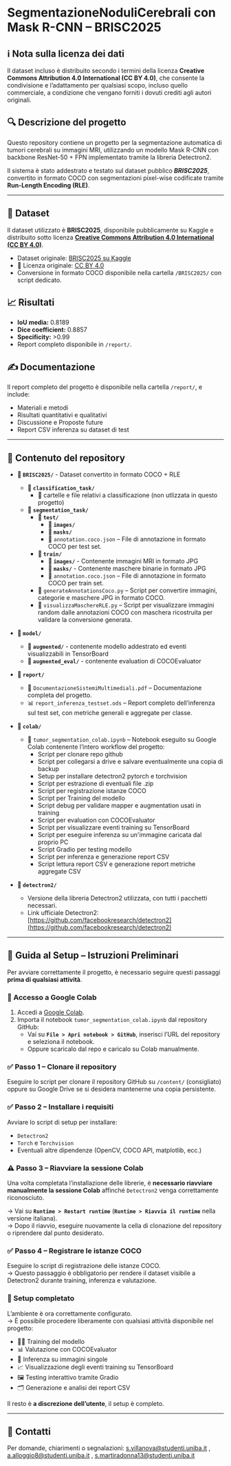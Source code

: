 # SegmentazioneNoduliCerebrali con Mask R-CNN – BRISC2025

## ℹ️ Nota sulla licenza dei dati
Il dataset incluso è distribuito secondo i termini della licenza **Creative Commons Attribution 4.0 International (CC BY 4.0)**, che consente la condivisione e l’adattamento per qualsiasi scopo, incluso quello commerciale, a condizione che vengano forniti i dovuti crediti agli autori originali.

## 🔍 Descrizione del progetto
Questo repository contiene un progetto per la segmentazione automatica di tumori cerebrali su immagini MRI, utilizzando un modello Mask R-CNN con backbone ResNet-50 + FPN implementato tramite la libreria Detectron2.

Il sistema è stato addestrato e testato sul dataset pubblico **_BRISC2025_**, convertito in formato COCO con segmentazioni pixel-wise codificate tramite **Run-Length Encoding (RLE)**.

---
## 📑 Dataset
Il dataset utilizzato è **BRISC2025**, disponibile pubblicamente su Kaggle e distribuito sotto licenza **[Creative Commons Attribution 4.0 International (CC BY 4.0)](https://creativecommons.org/licenses/by/4.0/)**.

- Dataset originale: [BRISC2025 su Kaggle](https://www.kaggle.com/datasets/briscdataset/brisc2025)
- 🔗 Licenza originale: [CC BY 4.0](https://creativecommons.org/licenses/by/4.0/)
- Conversione in formato COCO disponibile nella cartella `/BRISC2025/` con script dedicato.

## 📈 Risultati
- **IoU media:** 0.8189  
- **Dice coefficient:** 0.8857  
- **Specificity:** >0.99  
- Report completo disponibile in `/report/`.

## ✍️ Documentazione
Il report completo del progetto è disponibile nella cartella `/report/`, e include:  
- Materiali e metodi
- Risultati quantitativi e qualitativi
- Discussione e Proposte future
- Report CSV inferenza su dataset di test
---
## 📁 Contenuto del repository
- **📁 `BRISC2025/`**  - Dataset convertito in formato COCO + RLE
  - **📁 `classification_task/`**
    - 📄 cartelle e file relativi a classificazione (non utlizzata in questo progetto)
  - **📁 `segmentation_task/`**
    - **📁 `test/`**
      - **📁 `images/`**
      - **📁 `masks/`**
      - 📄 `annotation.coco.json` – File di annotazione in formato COCO per test set.  
    - **📁 `train/`**
      - **📁 `images/`** - Contenente immagini MRI in formato JPG
      - **📁 `masks/`** - Contenente maschere binarie in formato JPG
      - 📄 `annotation.coco.json` – File di annotazione in formato COCO per train set. 
    - 🐍 `generateAnnotationsCoco.py` – Script per convertire immagini, categorie e maschere JPG in formato COCO.  
    - 🐍 `visualizzaMaschereRLE.py` – Script per visualizzare immagini random dalle annotazioni COCO con maschera ricostruita per validare la conversione generata. 

- **📁 `model/`**
  - **📁 `augmented/`** - contenente modello addestrato ed eventi visualizzabili in TensorBoard
  - **📁 `augmented_eval/`**  - contenente evaluation di COCOEvaluator

- **📁 `report/`**  
  - 📄 `DocumentazioneSistemiMultimediali.pdf` – Documentazione completa del progetto.  
  - 📊 `report_inferenza_testset.ods` – Report completo dell’inferenza sul test set, con metriche generali e aggregate per classe.

- **📁 `colab/`**  
  - 📓 `tumor_segmentation_colab.ipynb` – Notebook eseguito su Google Colab contenente l’intero workflow del progetto:
    - Script per clonare repo github
    - Script per collegarsi a drive e salvare eventualmente una copia di backup
    - Setup per installare detectron2 pytorch e torchvision
    - Script per estrazione di eventuali file .zip
    - Script per registrazione istanze COCO
    - Script per Training del modello
    - Script debug per validare mapper e augmentation usati in training
    - Script per evaluation con COCOEvaluator
    - Script per visualizzare eventi training su TensorBoard
    - Script per eseguire inferenza su un'immagine caricata dal proprio PC
    - Script Gradio per testing modello
    - Script per inferenza e generazione report CSV
    - Script lettura report CSV e generazione report metriche aggregate CSV

- **📁 `detectron2/`**  
  - Versione della libreria Detectron2 utilizzata, con tutti i pacchetti necessari.  
  - Link ufficiale Detectron2: [https://github.com/facebookresearch/detectron2](https://github.com/facebookresearch/detectron2)


---
## 🚀 Guida al Setup – Istruzioni Preliminari

Per avviare correttamente il progetto, è necessario seguire questi passaggi **prima di qualsiasi attività**.



### 🔗 Accesso a Google Colab

1. Accedi a [Google Colab](https://colab.research.google.com/).
2. Importa il notebook `tumor_segmentation_colab.ipynb` dal repository GitHub:  
   - Vai su **`File > Apri notebook > GitHub`**, inserisci l’URL del repository e seleziona il notebook.  
   - Oppure scaricalo dal repo e caricalo su Colab manualmente.



### ✅ Passo 1 – Clonare il repository

Eseguire lo script per clonare il repository GitHub su `/content/` (consigliato) oppure su Google Drive se si desidera mantenerne una copia persistente.



### ✅ Passo 2 – Installare i requisiti

Avviare lo script di setup per installare:  
- `Detectron2`  
- `Torch` e `Torchvision`  
- Eventuali altre dipendenze (OpenCV, COCO API, matplotlib, ecc.)



### ⚠️ Passo 3 – Riavviare la sessione Colab

Una volta completata l’installazione delle librerie, è **necessario riavviare manualmente la sessione Colab** affinché `Detectron2` venga correttamente riconosciuto.

→ Vai su **`Runtime > Restart runtime`** (**`Runtime > Riavvia il runtime`** nella versione italiana).  
→ Dopo il riavvio, eseguire nuovamente la cella di clonazione del repository o riprendere dal punto desiderato.



### ✅ Passo 4 – Registrare le istanze COCO

Eseguire lo script di registrazione delle istanze COCO.  
→ Questo passaggio è obbligatorio per rendere il dataset visibile a Detectron2 durante training, inferenza e valutazione.



### 🎯 Setup completato

L’ambiente è ora correttamente configurato.  
→ È possibile procedere liberamente con qualsiasi attività disponibile nel progetto:  
- 🏋️‍♂️ Training del modello  
- 📊 Valutazione con COCOEvaluator  
- 🎯 Inferenza su immagini singole  
- 📈 Visualizzazione degli eventi training su TensorBoard  
- 🖼️ Testing interattivo tramite Gradio  
- 🗂️ Generazione e analisi dei report CSV  

Il resto è **a discrezione dell’utente**, il setup è completo.


---
## 📩 Contatti  
Per domande, chiarimenti o segnalazioni: s.villanova@studenti.uniba.it , a.alloggio8@studenti.uniba.it , s.martiradonna13@studenti.uniba.it

